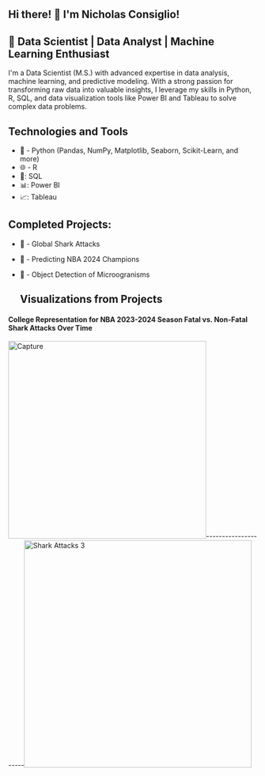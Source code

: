 ## Hi there! 👋 I'm Nicholas Consiglio!

## 🚀 Data Scientist | Data Analyst | Machine Learning Enthusiast

I'm a Data Scientist (M.S.) with advanced expertise in data analysis, machine learning, and predictive modeling. With a strong passion for transforming raw data into valuable insights, I leverage my skills in Python, R, SQL, and data visualization tools like Power BI and Tableau to solve complex data problems.

## Technologies and Tools

* 🐍 - Python (Pandas, NumPy, Matplotlib, Seaborn, Scikit-Learn, and more)
* 🌐 - R
* 🌆: SQL
* 📊: Power BI
* 📈: Tableau

## Completed Projects:
- 🦈 - Global Shark Attacks
- 🏀 - Predicting NBA 2024 Champions
- 🦠 - Object Detection of Microogranisms

  ## Visualizations from Projects

#### College Representation for NBA 2023-2024 Season                              Fatal vs. Non-Fatal Shark Attacks Over Time
<img width="400" alt="Capture" src="https://github.com/user-attachments/assets/e9fdb41e-647a-4291-a9fc-2e67a5fcfd2c">---------------------<img width="460" alt="Shark Attacks 3" src="https://github.com/user-attachments/assets/6d882b3d-cdc0-473d-9c27-e3ec1049ee8e">


<!--
**NicholasConsiglio1201/NicholasConsiglio1201** is a ✨ _special_ ✨ repository because its `README.md` (this file) appears on your GitHub profile.
<img width="643" alt="Capture" src="https://github.com/user-attachments/assets/e9fdb41e-647a-4291-a9fc-2e67a5fcfd2c">

Here are some ideas to get you started:

- 🔭 I’m currently working on ...
- 🌱 I’m currently learning ...
- 👯 I’m looking to collaborate on ...
- 🤔 I’m looking for help with ...
- 💬 Ask me about ...
- 📫 How to reach me: ...
- 😄 Pronouns: ...
- ⚡ Fun fact: ...
-->
